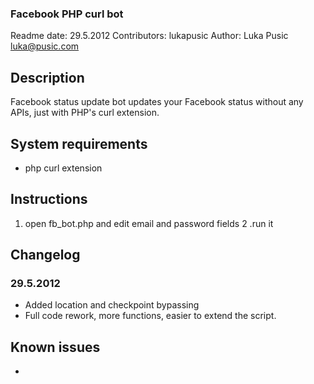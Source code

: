 ### Facebook PHP curl bot

Readme date: 29.5.2012
Contributors: lukapusic
Author: Luka Pusic <luka@pusic.com>

## Description
Facebook status update bot updates your Facebook status without any APIs, just with PHP's curl extension.


## System requirements
* php curl extension

## Instructions
1. open fb_bot.php and edit email and password fields
2 .run it

## Changelog
### 29.5.2012
* Added location and checkpoint bypassing
* Full code rework, more functions, easier to extend the script.

## Known issues
* 
